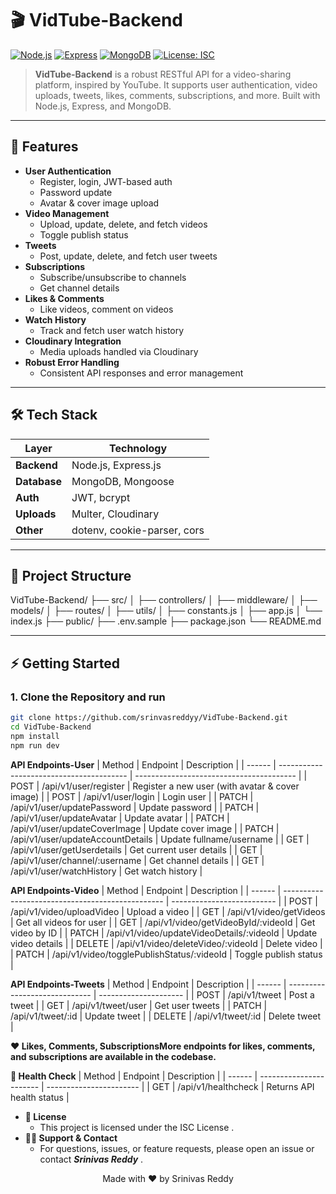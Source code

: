 # 🎬 VidTube-Backend

[![Node.js](https://img.shields.io/badge/Node.js-18.x-green?logo=node.js)](https://nodejs.org/)
[![Express](https://img.shields.io/badge/Express.js-5.x-blue?logo=express)](https://expressjs.com/)
[![MongoDB](https://img.shields.io/badge/MongoDB-6.x-brightgreen?logo=mongodb)](https://www.mongodb.com/)
[![License: ISC](https://img.shields.io/badge/License-ISC-yellow.svg)](https://opensource.org/licenses/ISC)

> **VidTube-Backend** is a robust RESTful API for a video-sharing platform, inspired by YouTube. It supports user authentication, video uploads, tweets, likes, comments, subscriptions, and more. Built with Node.js, Express, and MongoDB.

---

## 🚀 Features

- **User Authentication**
  - Register, login, JWT-based auth
  - Password update
  - Avatar & cover image upload
- **Video Management**
  - Upload, update, delete, and fetch videos
  - Toggle publish status
- **Tweets**
  - Post, update, delete, and fetch user tweets
- **Subscriptions**
  - Subscribe/unsubscribe to channels
  - Get channel details
- **Likes & Comments**
  - Like videos, comment on videos
- **Watch History**
  - Track and fetch user watch history
- **Cloudinary Integration**
  - Media uploads handled via Cloudinary
- **Robust Error Handling**
  - Consistent API responses and error management

---

## 🛠️ Tech Stack

| Layer         | Technology                |
| ------------- | ------------------------ |
| **Backend**   | Node.js, Express.js      |
| **Database**  | MongoDB, Mongoose        |
| **Auth**      | JWT, bcrypt              |
| **Uploads**   | Multer, Cloudinary       |
| **Other**     | dotenv, cookie-parser, cors |

---

## 📁 Project Structure
VidTube-Backend/
├── src/
│   ├── controllers/
│   ├── middleware/
│   ├── models/
│   ├── routes/
│   ├── utils/
│   ├── constants.js
│   ├── app.js
│   └── index.js
├── public/
├── .env.sample
├── package.json
└── README.md

---

## ⚡ Getting Started

### 1. Clone the Repository and run

```bash
git clone https://github.com/srinvasreddyy/VidTube-Backend.git
cd VidTube-Backend
npm install
npm run dev
```
**API Endpoints-User**
| Method | Endpoint                                 | Description                              |
| ------ | ---------------------------------------- | ---------------------------------------- |
| POST   | /api/v1/user/register                  | Register a new user (with avatar & cover image) |
| POST   | /api/v1/user/login                     | Login user                               |
| PATCH  | /api/v1/user/updatePassword            | Update password                          |
| PATCH  | /api/v1/user/updateAvatar              | Update avatar                            |
| PATCH  | /api/v1/user/updateCoverImage          | Update cover image                       |
| PATCH  | /api/v1/user/updateAccountDetails      | Update fullname/username                 |
| GET    | /api/v1/user/getUserdetails            | Get current user details                 |
| GET    | /api/v1/user/channel/:username         | Get channel details                      |
| GET    | /api/v1/user/watchHistory              | Get watch history                        |


**API Endpoints-Video**
| Method | Endpoint                                         | Description                |
| ------ | ------------------------------------------------ | -------------------------- |
| POST   | /api/v1/video/uploadVideo                      | Upload a video             |
| GET    | /api/v1/video/getVideos                        | Get all videos for user    |
| GET    | /api/v1/video/getVideoById/:videoId            | Get video by ID            |
| PATCH  | /api/v1/video/updateVideoDetails/:videoId      | Update video details       |
| DELETE | /api/v1/video/deleteVideo/:videoId             | Delete video               |
| PATCH  | /api/v1/video/togglePublishStatus/:videoId     | Toggle publish status      |

**API Endpoints-Tweets**
| Method | Endpoint                      | Description           |
| ------ | ----------------------------- | --------------------- |
| POST   | /api/v1/tweet               | Post a tweet          |
| GET    | /api/v1/tweet/user          | Get user tweets       |
| PATCH  | /api/v1/tweet/:id           | Update tweet          |
| DELETE | /api/v1/tweet/:id           | Delete tweet          |

**❤️ Likes, Comments, SubscriptionsMore endpoints for likes, comments, and subscriptions are available in the codebase.**

**🧪 Health Check**
| Method | Endpoint                | Description             |
| ------ | ----------------------- | ----------------------- |
| GET    | /api/v1/healthcheck   | Returns API health status |

- **📄 License**
  - This project is licensed under the ISC License .
- **🙋‍♂️ Support & Contact**
  - For questions, issues, or feature requests, please open an issue or contact ***Srinivas Reddy*** .
<p align="center">Made with ❤️ by Srinivas Reddy</p>
